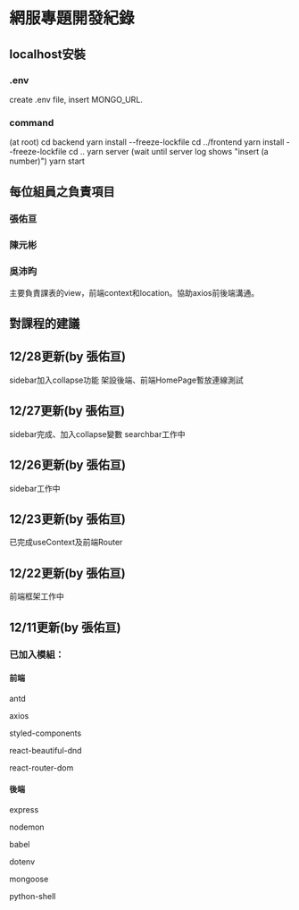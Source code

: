 # 網服專題開發紀錄
## localhost安裝
### .env
create .env file, insert MONGO_URL.
### command
(at root)
cd backend 
yarn install --freeze-lockfile
cd ../frontend
yarn install --freeze-lockfile
cd ..
yarn server
(wait until server log shows "insert (a number)")
yarn start

## 每位組員之負責項目
### 張佑亘

### 陳元彬

### 吳沛昀
主要負責課表的view，前端context和location。協助axios前後端溝通。
## 對課程的建議

## 12/28更新(by 張佑亘)

sidebar加入collapse功能
架設後端、前端HomePage暫放連線測試

## 12/27更新(by 張佑亘)

sidebar完成、加入collapse變數
searchbar工作中

## 12/26更新(by 張佑亘)

sidebar工作中

## 12/23更新(by 張佑亘)

已完成useContext及前端Router

## 12/22更新(by 張佑亘)

前端框架工作中

## 12/11更新(by 張佑亘)

### 已加入模組：

#### 前端

antd

axios

styled-components

react-beautiful-dnd

react-router-dom

#### 後端

express

nodemon

babel

dotenv

mongoose

python-shell